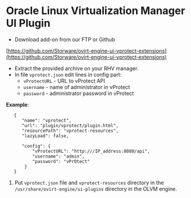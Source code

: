 # Oracle Linux Virtualization Manager UI Plugin

* Download add-on from our FTP or Github 

[https://github.com/Storware/ovirt-engine-ui-vprotect-extensions](https://github.com/Storware/ovirt-engine-ui-vprotect-extensions)

* Extract the provided archive on your RHV manager.
* In file `vprotect.json` edit lines in config part:
  * `vProtectURL` - URL to vProtect API
  * `username` - name of administrator in vProtect
  * `password` - administrator password in vProtect

**Example**:

```text
   {
      "name": "vprotect",
      "url": "plugin/vprotect/plugin.html",
      "resourcePath": "vprotect-resources",
      "lazyLoad": false,

      "config": {
          "vProtectURL": "http:///IP_address:8080/api",
          "username": "admin",
          "password": "vPr0tect"
       }
   }
```

1. Put `vprotect.json` file and `vprotect-resources` directory in the `/usr/share/ovirt-engine/ui-plugins` directory in the OLVM engine.

